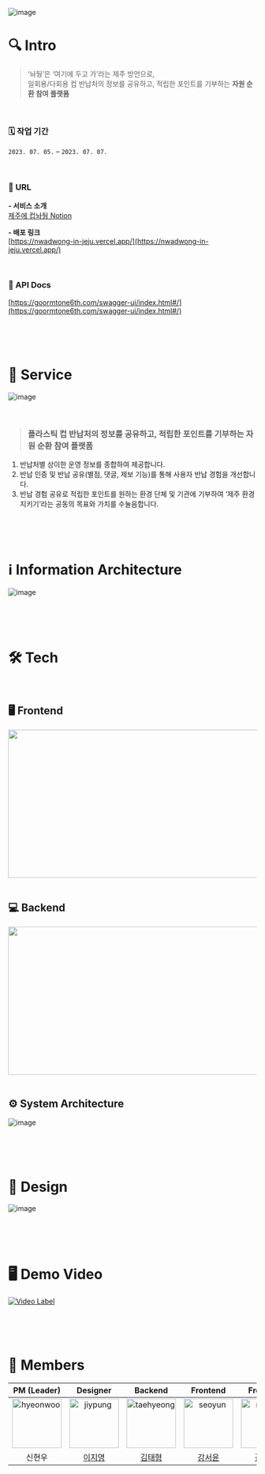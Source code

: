 ![image](https://file.notion.so/f/s/e6436d65-2fd8-491b-9136-c91dd8b3cce5/intro.png?id=72d3f7cd-47f3-45fd-90e1-cdbc94ea1607&table=block&spaceId=3f82ccc4-3c95-4173-9fd0-0f77ec349c9c&expirationTimestamp=1695319200000&signature=OjZG7AilfG1GKdCD7fehvGvVLB_nFwAdHEbNPeaSohM&downloadName=intro.png)

# 🔍 Intro
> ‘놔뒁’은 ‘여기에 두고 가’라는 제주 방언으로, <br />
일회용/다회용 컵 반납처의 정보를 공유하고, 적립한 포인트를 기부하는 **자원 순환 참여 플랫폼**

<br />

### 🗓️ 작업 기간
`2023. 07. 05.` – `2023. 07. 07.`

<br />

### 🔗 URL
**- 서비스 소개**
<br />
[제주에 컵놔뒁 Notion](https://seoyunfleuve.notion.site/202c5cc5f9da4f1b9c4ab87bae97de37?pvs=4)

**- 배포 링크**
<br />
[https://nwadwong-in-jeju.vercel.app/](https://nwadwong-in-jeju.vercel.app/)

<br />

### 📑 API Docs
[https://goormtone6th.com/swagger-ui/index.html#/](https://goormtone6th.com/swagger-ui/index.html#/)

<br />
<br />
<br />

# 🥤 Service
![image](https://github.com/6th9oormthon-NDGJ/nwadwong-in-jeju/assets/99083803/871cd77a-296b-46ce-a2dc-7faf9f0b7fe5)

<br />

> ### 플라스틱 컵 반납처의 정보를 공유하고, 적립한 포인트를 기부하는 자원 순환 참여 플랫폼

1. 반납처별 상이한 운영 정보를 종합하여 제공합니다.
2. 반납 인증 및 반납 공유(별점, 댓글, 제보 기능)를 통해 사용자 반납 경험을 개선합니다.
3. 반납 경험 공유로 적립한 포인트를 원하는 환경 단체 및 기관에 기부하여 ‘제주 환경 지키기’라는 공동의 목표와 가치를 수눌음합니다.

<br />
<br />
<br />

# ℹ️ Information Architecture
![image](https://file.notion.so/f/s/6bc6518d-6c0e-46da-9a8c-c854e3bc1ca4/IA.png?id=f89c3188-b848-4751-bdd4-558c70ebd428&table=block&spaceId=3f82ccc4-3c95-4173-9fd0-0f77ec349c9c&expirationTimestamp=1695319200000&signature=5R_HzvvRwf8i8vYj9vTr_vu_AKCvSz5uBA10CS4uR1w&downloadName=IA.png)

<br />
<br />
<br />

# 🛠 Tech

<br />

## 🖥️ Frontend
<img src="https://github.com/6th9oormthon-NDGJ/nwadwong-in-jeju/assets/99083803/af2bb191-efb8-4d08-ad54-84b92229a9ac" width="600" height="300" />

<br />
<br />

## 💻 Backend
<img src="https://github.com/6th9oormthon-NDGJ/nwadwong-in-jeju/assets/99083803/cff40783-f832-47c7-ae64-6dd6d988c17f" width="600" height="300" />

<br />
<br />

## ⚙️ System Architecture
![image](https://file.notion.so/f/s/52d2ddbf-8215-410b-8fdf-63ebca46f779/architecture.png?id=f7f9916a-686b-4473-bba3-c30a9c6a50e1&table=block&spaceId=3f82ccc4-3c95-4173-9fd0-0f77ec349c9c&expirationTimestamp=1695319200000&signature=7e4hTXLvHv1MtP_iXgqeI6y82lOnEOXoHdUSF7FE2EU&downloadName=architecture.png)

<br />
<br />
<br />

# 🎨 Design
![image](https://github.com/6th9oormthon-NDGJ/nwadwong-in-jeju/assets/99083803/775c9abb-50a6-4311-bbba-149e0c53c426)

<br />
<br />
<br />

# 🖥️ Demo Video
[![Video Label](http://img.youtube.com/vi/8OHu5ppe8EM/0.jpg)](https://youtu.be/8OHu5ppe8EM)

<br />
<br />
<br />

# 👥 Members

|             PM (Leader)                         |                Designer              |              Backend             |                Frontend                |               Frontend                |
| :---------------------------------------------: | :----------------------------------: | :------------------------------: | :------------------------------------: |:------------------------------------: |
|<img src="https://github.com/6th9oormthon-NDGJ/nwadwong-in-jeju/assets/99083803/6cd9fc76-8bd2-4a3d-bbee-8fe84beddcd8" alt="hyeonwoo" width="100" height="100">|<img src="https://github.com/6th9oormthon-NDGJ/nwadwong-in-jeju/assets/99083803/82db2ff9-8cdf-450d-a173-c8249300009b" alt="jiypung" width="100" height="100">|<img src="https://avatars.githubusercontent.com/u/71641610?v=4" alt="taehyeong" width="100" height="100">|<img src="https://avatars.githubusercontent.com/u/132238271?v=4" alt="seoyun" width="100" height="100">|<img src="https://avatars.githubusercontent.com/u/99083803?v=4" alt="mingyu" width="100" height="100">|
| 신현우 | [이지영](https://www.behance.net/rhdrl03184096)  |  [김태형](https://github.com/johan1103) | [강서윤](https://github.com/seoyunfleuve) |[김민규](https://github.com/Cobocho) |

<br />
